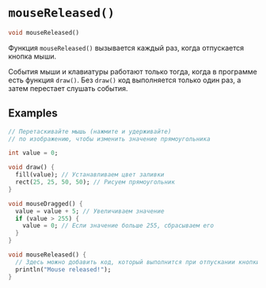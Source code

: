 # `mouseReleased()`

```dart
void mouseReleased()
```

Функция `mouseReleased()` вызывается каждый раз, когда отпускается кнопка мыши.

События мыши и клавиатуры работают только тогда, когда в программе есть функция `draw()`. Без `draw()` код выполняется только один раз, а затем перестает слушать события.

## Examples

```dart
// Перетаскивайте мышь (нажмите и удерживайте)
// по изображению, чтобы изменить значение прямоугольника

int value = 0;

void draw() {
  fill(value); // Устанавливаем цвет заливки
  rect(25, 25, 50, 50); // Рисуем прямоугольник
}

void mouseDragged() {
  value = value + 5; // Увеличиваем значение
  if (value > 255) {
    value = 0; // Если значение больше 255, сбрасываем его
  }
}

void mouseReleased() {
  // Здесь можно добавить код, который выполнится при отпускании кнопки мыши
  println("Mouse released!");
}
```
